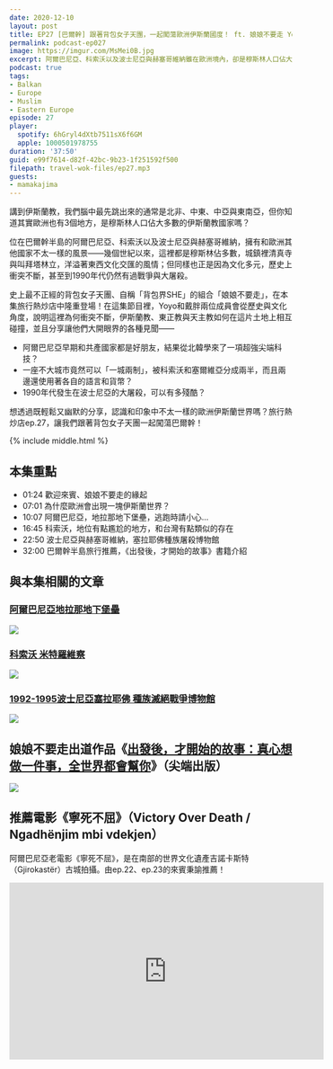 ```yaml
---
date: 2020-12-10
layout: post
title: EP27 [巴爾幹] 跟著背包女子天團，一起闖蕩歐洲伊斯蘭國度！ ft. 娘娘不要走 Yoyo、戴胖
permalink: podcast-ep027
image: https://imgur.com/MsMei0B.jpg
excerpt: 阿爾巴尼亞、科索沃以及波士尼亞與赫塞哥維納雖在歐洲境內，卻是穆斯林人口佔大多數的伊斯蘭教國家，城鎮裡清真寺與叫拜塔林立，洋溢著東西文化交匯的風情。史上最不正經的背包女子天團、自稱「背包界SHE」的組合「娘娘不要走」，在本集旅行熱炒店中隆重登場！他們會從歷史與文化角度，說明這裡為何衝突不斷，並且分享讓他們大開眼界的各種見聞。讓我們跟著背包女子天團一起闖蕩巴爾幹吧！
podcast: true
tags:
- Balkan
- Europe
- Muslim
- Eastern Europe
episode: 27
player:
  spotify: 6hGryl4dXtb7511sX6f6GM
  apple: 1000501978755
duration: '37:50'
guid: e99f7614-d82f-42bc-9b23-1f251592f500
filepath: travel-wok-files/ep27.mp3
guests:
- mamakajima
---
```


講到伊斯蘭教，我們腦中最先跳出來的通常是北非、中東、中亞與東南亞，但你知道其實歐洲也有3個地方，是穆斯林人口佔大多數的伊斯蘭教國家嗎？

位在巴爾幹半島的阿爾巴尼亞、科索沃以及波士尼亞與赫塞哥維納，擁有和歐洲其他國家不太一樣的風景——幾個世紀以來，這裡都是穆斯林佔多數，城鎮裡清真寺與叫拜塔林立，洋溢著東西文化交匯的風情；但同樣也正是因為文化多元，歷史上衝突不斷，甚至到1990年代仍然有過戰爭與大屠殺。

史上最不正經的背包女子天團、自稱「背包界SHE」的組合「娘娘不要走」，在本集旅行熱炒店中隆重登場！在這集節目裡，Yoyo和戴胖兩位成員會從歷史與文化角度，說明這裡為何衝突不斷，伊斯蘭教、東正教與天主教如何在這片土地上相互碰撞，並且分享讓他們大開眼界的各種見聞——

* 阿爾巴尼亞早期和共產國家都是好朋友，結果從北韓學來了一項超強尖端科技？
* 一座不大城市竟然可以「一城兩制」，被科索沃和塞爾維亞分成兩半，而且兩邊還使用著各自的語言和貨幣？
* 1990年代發生在波士尼亞的大屠殺，可以有多殘酷？

想透過既輕鬆又幽默的分享，認識和印象中不太一樣的歐洲伊斯蘭世界嗎？旅行熱炒店ep.27，讓我們跟著背包女子天團一起闖蕩巴爾幹！



{% include middle.html %}

## 本集重點

* 01:24 歡迎來賓、娘娘不要走的緣起
* 07:01 為什麼歐洲會出現一塊伊斯蘭世界？
* 10:07 阿爾巴尼亞，地拉那地下堡壘，逃跑時請小心...
* 16:45 科索沃，地位有點尷尬的地方，和台灣有點類似的存在
* 22:50 波士尼亞與赫塞哥維納，塞拉耶佛種族屠殺博物館
* 32:00 巴爾幹半島旅行推薦，《出發後，才開始的故事》書籍介紹

## 與本集相關的文章

### [阿爾巴尼亞地拉那地下堡壘](https://jxuantai.wixsite.com/mamakajima/single-post/2018/06/08/albania-tirana-bunkart-%E9%98%BF%E7%88%BE%E5%B7%B4%E5%B0%BC%E4%BA%9E%E5%9C%B0%E6%8B%89%E9%82%A3%E5%9C%B0%E4%B8%8B%E5%A0%A1%E5%A3%98)

![](https://static.wixstatic.com/media/d5e5c4_bb787396164e492ab681815dfd208da9~mv2.jpg)

### [科索沃 米特羅維察](https://jxuantai.wixsite.com/mamakajima/single-post/2018/06/21/kosovo-mitrovica-%E7%A7%91%E7%B4%A2%E6%B2%83-%E7%B1%B3%E7%89%B9%E7%BE%85%E7%B6%AD%E5%AF%9F)

![](https://static.wixstatic.com/media/d5e5c4_3393f6013fcb4d40acd9ef4a420ba0fa~mv2.jpg)

### [1992-1995波士尼亞塞拉耶佛 種族滅絕戰爭博物館](https://jxuantai.wixsite.com/mamakajima/single-post/2018/09/01/bosnia-sarajevo-museum-of-crimes-against-humanity-and-genocide-19921995%E6%B3%A2%E5%A3%AB%E5%B0%BC%E4%BA%9E%E5%A1%9E%E6%8B%89%E8%80%B6%E4%BD%9B-%E7%A8%AE%E6%97%8F%E6%BB%85%E7%B5%95%E6%88%B0%E7%88%AD%E5%8D%9A%E7%89%A9%E9%A4%A8)

![](https://static.wixstatic.com/media/d5e5c4_1b728b503ed6402298b55ee059e5569e~mv2_d_4032_3024_s_4_2.jpg)

## 娘娘不要走出道作品《[出發後，才開始的故事：真心想做一件事，全世界都會幫你](https://www.books.com.tw/products/0010877672)》（尖端出版）

![](https://www.books.com.tw/img/001/087/76/0010877672_bc_01.jpg)

## 推薦電影《寧死不屈》（Victory Over Death / Ngadhënjim mbi vdekjen）

阿爾巴尼亞老電影《寧死不屈》，是在南部的世界文化遺產吉諾卡斯特（Gjirokastër）古城拍攝。由ep.22、ep.23的來賓秉諭推薦！

<iframe width="560" height="315" src="https://www.youtube.com/embed/IXX-1VM2am4" frameborder="0" allow="accelerometer; autoplay; clipboard-write; encrypted-media; gyroscope; picture-in-picture" allowfullscreen></iframe>
